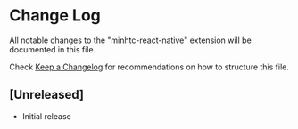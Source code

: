 # Change Log

All notable changes to the "minhtc-react-native" extension will be documented in this file.

Check [Keep a Changelog](http://keepachangelog.com/) for recommendations on how to structure this file.

## [Unreleased]

- Initial release